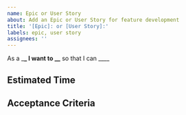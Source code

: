 ```yaml
---
name: Epic or User Story
about: Add an Epic or User Story for feature development
title: '[Epic]: or [User Story]:'
labels: epic, user story
assignees: ''
---
```


As a \_**\_ I want to \_\_** so that I can \_\_\_\_

## Estimated Time

## Acceptance Criteria
